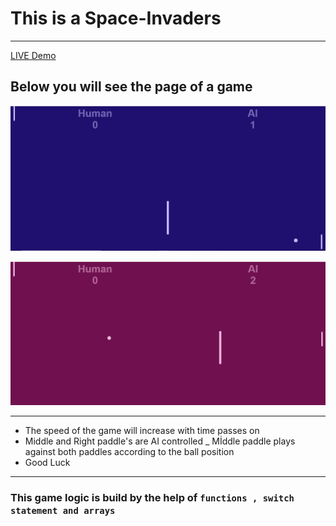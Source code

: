 # This is a Space-Invaders
---
[ LIVE  Demo](https://determined-shannon-c71400.netlify.app/)

## Below you will see the page of a game

![alt text](https://github.com/barisdevjs/Pong-game/blob/main/assets/screenshot1.jpg)

![alt text](https://github.com/barisdevjs/Pong-game/blob/main/assets/screenshot2.jpg)


---


- The speed of the game will increase with time passes on 
- Middle and Right paddle's are AI controlled
_ Mİddle paddle plays against both paddles according to the ball position
- Good Luck
---

### This game logic is build by the help of `functions , switch statement and arrays`
 
